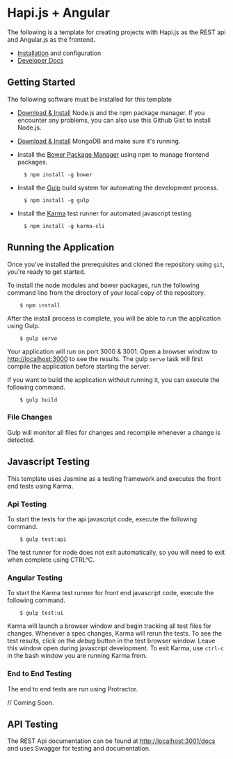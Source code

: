# Hapi.js + Angular

The following is a template for creating projects with Hapi.js as the REST api and Angular.js as the frontend.

- [Installation](#Installation) and configuration
- [Developer Docs](/docs)

## Getting Started

The following software must be installed for this template

- [Download & Install](http://www.nodejs.org/download) Node.js and the npm package manager. If you encounter any problems, you can also use this Github Gist to install Node.js.

- [Download & Install](http://www.mongodb.org/downloads) MongoDB and make sure it's running.

- Install the [Bower Package Manager](http://bower.io/) using npm to manage frontend packages.

		$ npm install -g bower

- Install the [Gulp](http://gulpjs.com/) build system for automating the development process.

		$ npm install -g gulp

- Install the [Karma](http://karma-runner.github.io/0.13/index.html) test runner for automated javascript testing

		$ npm install -g karma-cli

##  Running the Application

Once you've installed the prerequisites and cloned the repository using `git`, you're ready to get started.

To install the node modules and bower packages, run the following command line from the directory of your local copy of the repository.

		$ npm install

After the install process is complete, you will be able to run the application using Gulp.

		$ gulp serve

Your application will run on port 3000 & 3001. Open a browser window to [http://localhost:3000](http://localhost:3000) to see the results. The gulp `serve` task will first compile the application before starting the server.

If you want to build the application without running it, you can execute the following command.

		$ gulp build

### File Changes

Gulp will monitor all files for changes and recompile whenever a change is detected.

## Javascript Testing

This template uses Jasmine as a testing framework and executes the front end tests using Karma.

### Api Testing

To start the tests for the api javascript code, execute the following command.

		$ gulp test:api

The test runner for node does not exit automatically, so you will need to exit when complete using CTRL^C.

### Angular Testing

To start the Karma test runner for front end javascript code, execute the following command.

		$ gulp test:ui

Karma will launch a browser window and begin tracking all test files for changes. Whenever a spec changes, Karma will rerun the tests. To see the test results, click on the *debug* button in the test browser window. Leave this window open during javascript development. To exit Karma, use `ctrl-c` in the bash window you are running Karma from.

### End to End Testing

The end to end tests are run using Protractor.

// Coming Soon.

## API Testing

The REST Api documentation can be found at [http://localhost:3001/docs](http://localhost:3001/docs) and uses Swagger for testing and documentation.